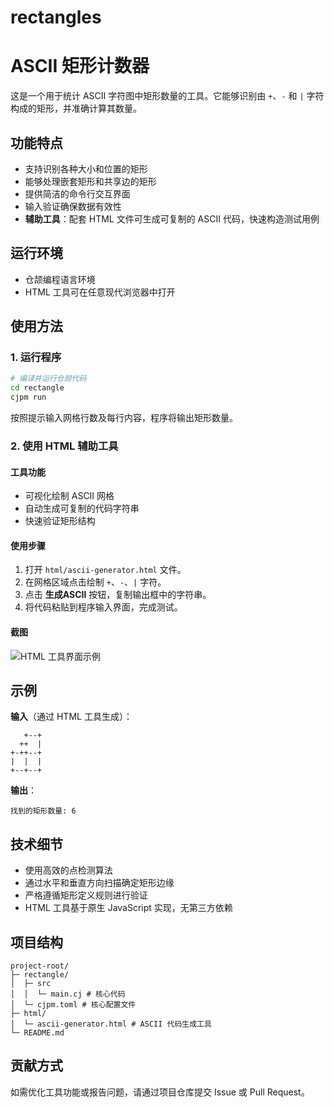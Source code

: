 # rectangles
# ASCII 矩形计数器  
这是一个用于统计 ASCII 字符图中矩形数量的工具。它能够识别由 `+`、`-` 和 `|` 字符构成的矩形，并准确计算其数量。


## 功能特点  
- 支持识别各种大小和位置的矩形  
- 能够处理嵌套矩形和共享边的矩形  
- 提供简洁的命令行交互界面  
- 输入验证确保数据有效性  
- **辅助工具**：配套 HTML 文件可生成可复制的 ASCII 代码，快速构造测试用例  


## 运行环境  
- 仓颉编程语言环境  
- HTML 工具可在任意现代浏览器中打开  


## 使用方法  

### 1. 运行程序  
```bash  
# 编译并运行仓颉代码  
cd rectangle
cjpm run  
```  
按照提示输入网格行数及每行内容，程序将输出矩形数量。  


### 2. 使用 HTML 辅助工具  
#### 工具功能  
- 可视化绘制 ASCII 网格  
- 自动生成可复制的代码字符串  
- 快速验证矩形结构  

#### 使用步骤  
1. 打开 `html/ascii-generator.html` 文件。  
2. 在网格区域点击绘制 `+`、`-`、`|` 字符。  
3. 点击 **生成ASCII** 按钮，复制输出框中的字符串。  
4. 将代码粘贴到程序输入界面，完成测试。  

#### 截图  
![HTML 工具界面示例](https://github.com/user-attachments/assets/9b7fcb97-ceec-443f-9fa9-7e9ca0c17f25)


## 示例  
**输入**（通过 HTML 工具生成）：  
```  
   +--+  
  ++  |  
+-++--+  
|  |  |  
+--+--+  
```  
**输出**：  
```  
找到的矩形数量: 6  
```  


## 技术细节  
- 使用高效的点检测算法  
- 通过水平和垂直方向扫描确定矩形边缘  
- 严格遵循矩形定义规则进行验证  
- HTML 工具基于原生 JavaScript 实现，无第三方依赖  


## 项目结构  
```  
project-root/  
├─ rectangle/  
│  ├─ src   
│  │  └─ main.cj # 核心代码
│  └─ cjpm.toml # 核心配置文件
├─ html/  
│  └─ ascii-generator.html # ASCII 代码生成工具  
└─ README.md  
```  


## 贡献方式  
如需优化工具功能或报告问题，请通过项目仓库提交 Issue 或 Pull Request。  
